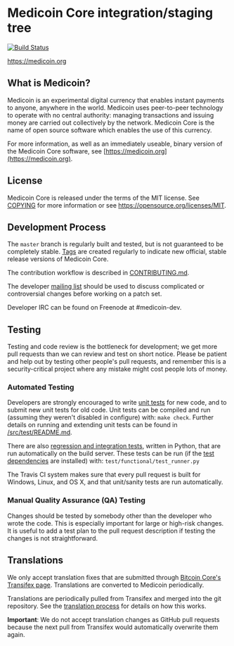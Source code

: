 Medicoin Core integration/staging tree
=====================================

[![Build Status](https://travis-ci.org/medicoin-project/medicoin.svg?branch=master)](https://travis-ci.org/medicoin-project/medicoin)

https://medicoin.org

What is Medicoin?
----------------

Medicoin is an experimental digital currency that enables instant payments to
anyone, anywhere in the world. Medicoin uses peer-to-peer technology to operate
with no central authority: managing transactions and issuing money are carried
out collectively by the network. Medicoin Core is the name of open source
software which enables the use of this currency.

For more information, as well as an immediately useable, binary version of
the Medicoin Core software, see [https://medicoin.org](https://medicoin.org).

License
-------

Medicoin Core is released under the terms of the MIT license. See [COPYING](COPYING) for more
information or see https://opensource.org/licenses/MIT.

Development Process
-------------------

The `master` branch is regularly built and tested, but is not guaranteed to be
completely stable. [Tags](https://github.com/medicoin-project/medicoin/tags) are created
regularly to indicate new official, stable release versions of Medicoin Core.

The contribution workflow is described in [CONTRIBUTING.md](CONTRIBUTING.md).

The developer [mailing list](https://groups.google.com/forum/#!forum/medicoin-dev)
should be used to discuss complicated or controversial changes before working
on a patch set.

Developer IRC can be found on Freenode at #medicoin-dev.

Testing
-------

Testing and code review is the bottleneck for development; we get more pull
requests than we can review and test on short notice. Please be patient and help out by testing
other people's pull requests, and remember this is a security-critical project where any mistake might cost people
lots of money.

### Automated Testing

Developers are strongly encouraged to write [unit tests](src/test/README.md) for new code, and to
submit new unit tests for old code. Unit tests can be compiled and run
(assuming they weren't disabled in configure) with: `make check`. Further details on running
and extending unit tests can be found in [/src/test/README.md](/src/test/README.md).

There are also [regression and integration tests](/test), written
in Python, that are run automatically on the build server.
These tests can be run (if the [test dependencies](/test) are installed) with: `test/functional/test_runner.py`

The Travis CI system makes sure that every pull request is built for Windows, Linux, and OS X, and that unit/sanity tests are run automatically.

### Manual Quality Assurance (QA) Testing

Changes should be tested by somebody other than the developer who wrote the
code. This is especially important for large or high-risk changes. It is useful
to add a test plan to the pull request description if testing the changes is
not straightforward.

Translations
------------

We only accept translation fixes that are submitted through [Bitcoin Core's Transifex page](https://www.transifex.com/projects/p/bitcoin/).
Translations are converted to Medicoin periodically.

Translations are periodically pulled from Transifex and merged into the git repository. See the
[translation process](doc/translation_process.md) for details on how this works.

**Important**: We do not accept translation changes as GitHub pull requests because the next
pull from Transifex would automatically overwrite them again.
